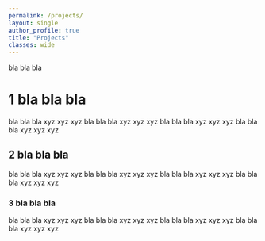 ```yaml
---
permalink: /projects/
layout: single
author_profile: true
title: "Projects"
classes: wide
---
```


bla bla bla

# 1 bla bla bla

bla bla bla xyz xyz xyz bla bla bla xyz xyz xyz bla bla bla xyz xyz xyz bla bla bla xyz xyz xyz



## 2 bla bla bla

bla bla bla xyz xyz xyz bla bla bla xyz xyz xyz bla bla bla xyz xyz xyz bla bla bla xyz xyz xyz


### 3 bla bla bla

bla bla bla xyz xyz xyz bla bla bla xyz xyz xyz bla bla bla xyz xyz xyz bla bla bla xyz xyz xyz